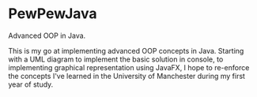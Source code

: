 # PewPewJava
Advanced OOP in Java.

This is my go at implementing advanced OOP concepts in Java.
Starting with a UML diagram to implement the basic solution in console, to implementing graphical representation using JavaFX, I hope to re-enforce the concepts I've learned in the University of Manchester during my first year of study.
